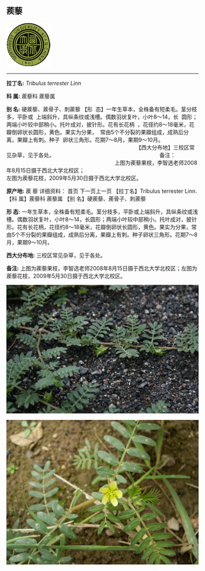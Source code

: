 ## 蒺藜

![西北大学校园网络植物志](JPG/nwu.gif)

---

**拉丁名:**  _Tribulus terrester Linn_

**科 属:** 蒺藜科 蒺藜属

**别 名:** 硬蒺藜、蒺骨子、刺蒺藜
【形  态】一年生草本，全株备有短柔毛。茎分枝多，平卧或
 上端斜升，具纵条纹或浅槽。偶数羽状复叶，小叶8～14，长
 圆形；两端小叶较中部稍小。托叶成对，披针形。花有长花柄
 ，花径约8～18毫米，花瓣倒卵状长圆形，黄色。果实为分果，
 常由5个不分裂的果瓣组成，成熟后分离，果瓣上有刺。种子
 卵状三角形。花期7～8月，果期9～10月。
　
　
　
　
                                                                    【西大分布地】三校区常见杂草，见于各处。
                                                                     备注：
                                                                        上图为蒺藜果枝，李智选老师2008年8月15日摄于西北大学北校区；
                                                                        左图为蒺藜花枝，2009年5月30日摄于西北大学北校区。

**原产地:** 蒺 藜
详细资料： 首页 下一页上一页 
【拉丁名】Tribulus terrester Linn.
【科 属】蒺藜科 蒺藜属
【别 名】硬蒺藜、蒺骨子、刺蒺藜

**形  态:** 一年生草本，全株备有短柔毛。茎分枝多，平卧或上端斜升，具纵条纹或浅槽。偶数羽状复叶，小叶8～14，长圆形；两端小叶较中部稍小。托叶成对，披针形。花有长花柄，花径约8～18毫米，花瓣倒卵状长圆形，黄色。果实为分果，常由5个不分裂的果瓣组成，成熟后分离，果瓣上有刺。种子卵状三角形。花期7～8月，果期9～10月。　　　　

**西大分布地:** 三校区常见杂草，见于各处。 

**备注:** 上图为蒺藜果枝，李智选老师2008年8月15日摄于西北大学北校区；左图为蒺藜花枝，2009年5月30日摄于西北大学北校区。

![蒺藜](JPG/蒺藜.JPG) 

![蒺藜](JPG/蒺藜花.JPG) 


